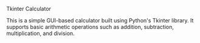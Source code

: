 Tkinter Calculator

This is a simple GUI-based calculator built using Python's Tkinter library. It supports basic arithmetic operations such as addition, subtraction, multiplication, and division.
